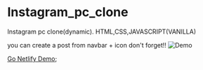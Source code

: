# Instagram_pc_clone
Instagram pc clone(dynamic). HTML,CSS,JAVASCRIPT(VANILLA)



you can create a post from navbar + icon   don't forget!!
![Demo](https://github.com/emirhan-yagci/Instgram_pc_clone/blob/main/instgram.png)

[Go Netlify Demo](https://instgram-clone-emirhanyagci.netlify.app/);
